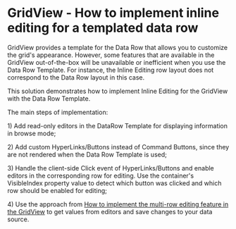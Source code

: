 # GridView - How to implement inline editing for a templated data row


<p>GridView provides a template for the Data Row that allows you to customize the grid's appearance. However, some features that are available in the GridView out-of-the-box will be unavailable or inefficient when you use the Data Row Template. For instance, the Inline Editing row layout does not correspond to the Data Row layout in this case.  </p><p>This solution demonstrates how to implement Inline Editing for the GridView with the Data Row Template.</p><p> The main steps of implementation:</p><p>1) Add read-only editors in the DataRow Template for displaying information in browse mode;</p><p>2) Add custom HyperLinks/Buttons instead of Command Buttons, since they are not rendered when the Data Row Template is used;</p><p>3) Handle the client-side Click event of HyperLinks/Buttons and enable editors in the corresponding row for editing. Use the container's VisibleIndex property value to detect which button was clicked and  which row should be enabled for editing;</p><p>4) Use the approach from  <a href="https://www.devexpress.com/Support/Center/p/E4236">How to implement the multi-row editing feature in the GridView</a> to get values from editors and save changes to your data source.</p><p></p>

<br/>


